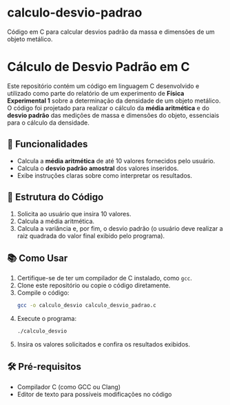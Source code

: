 # calculo-desvio-padrao
Código em C para calcular desvios padrão da massa e dimensões de um objeto metálico.

# Cálculo de Desvio Padrão em C

Este repositório contém um código em linguagem C desenvolvido e utilizado como parte do relatório de um experimento de **Física Experimental 1** sobre a determinação da densidade de um objeto metálico. O código foi projetado para realizar o cálculo da **média aritmética** e do **desvio padrão** das medições de massa e dimensões do objeto, essenciais para o cálculo da densidade.

## 🧰 Funcionalidades

- Calcula a **média aritmética** de até 10 valores fornecidos pelo usuário.
- Calcula o **desvio padrão amostral** dos valores inseridos.
- Exibe instruções claras sobre como interpretar os resultados.

## 📝 Estrutura do Código

1. Solicita ao usuário que insira 10 valores.
2. Calcula a média aritmética.
3. Calcula a variância e, por fim, o desvio padrão (o usuário deve realizar a raiz quadrada do valor final exibido pelo programa).

## 📚 Como Usar

1. Certifique-se de ter um compilador de C instalado, como `gcc`.
2. Clone este repositório ou copie o código diretamente.
3. Compile o código:
   ```bash
   gcc -o calculo_desvio calculo_desvio_padrao.c
   ```
4. Execute o programa:
   ```bash
   ./calculo_desvio
   ```
5. Insira os valores solicitados e confira os resultados exibidos.

## 🛠️ Pré-requisitos

- Compilador C (como GCC ou Clang)
- Editor de texto para possíveis modificações no código
